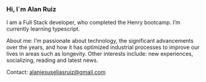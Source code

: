 ### Hi, I´m Alan Ruiz

I am a Full Stack developer, who completed the Henry bootcamp. I’m currently learning typescript.

About me: I’m passionate about technology, the significant advancements over the years, and how it has optimized industrial processes to improve our lives in areas such as longevity. Other interests include: new experiences, socializing, reading and latest news.

Contact: alanjesuseliasruiz@gmail.com

<!--
**ecodernat/ecodernat** is a ✨ _special_ ✨ repository because its `README.md` (this file) appears on your GitHub profile.

Here are some ideas to get you started:

- 🔭 I’m currently working on ...
- 🌱 I’m currently learning ...
- 👯 I’m looking to collaborate on ...
- 🤔 I’m looking for help with ...
- 💬 Ask me about ...
- 📫 How to reach me: ...
- 😄 Pronouns: ...
- ⚡ Fun fact: ...
-->
